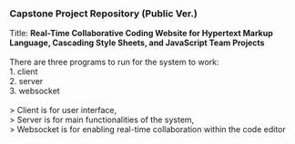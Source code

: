 <h3>Capstone Project Repository (Public Ver.)</h3>
Title: <b>Real-Time Collaborative Coding Website for Hypertext Markup Language, Cascading Style Sheets, and JavaScript Team Projects</b>
<br><br>
There are three programs to run for the system to work:
<br>1. client
<br>2. server
<br>3. websocket
<br>
<br>> Client is for user interface,
<br>> Server is for main functionalities of the system,
<br>> Websocket is for enabling real-time collaboration within the code editor

